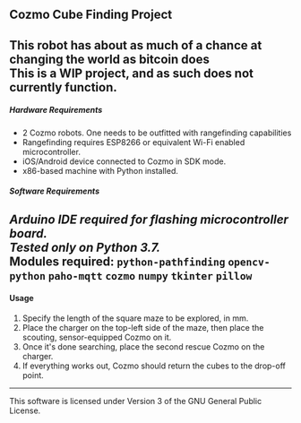 Cozmo Cube Finding Project
------
This robot has about as much of a chance at changing the world as bitcoin does  
**This is a WIP project, and as such does not currently function.**
----
##### Hardware Requirements
- 2 Cozmo robots. One needs to be outfitted with rangefinding capabilities
- Rangefinding requires ESP8266 or equivalent Wi-Fi enabled microcontroller.
- iOS/Android device connected to Cozmo in SDK mode.
- x86-based machine with Python installed.
##### Software Requirements 
*Arduino IDE required for flashing microcontroller board.*  
*Tested only on Python 3.7.*  
Modules required:
`python-pathfinding`
`opencv-python`
`paho-mqtt`
`cozmo`
`numpy`
`tkinter`
`pillow`
---

#### Usage
1. Specify the length of the square maze to be explored, in mm.
2. Place the charger on the top-left side of the maze, then place the scouting, sensor-equipped Cozmo on it.
3. Once it's done searching, place the second rescue Cozmo on the charger.
4. If everything works out, Cozmo should return the cubes to the drop-off point.
---
This software is licensed under Version 3 of the GNU General Public License.
